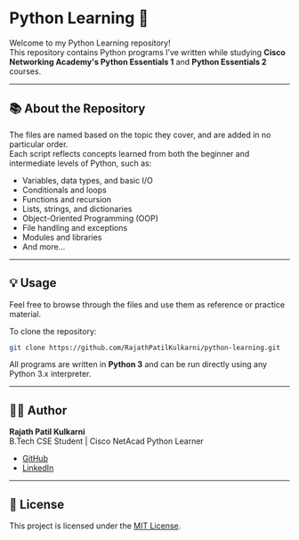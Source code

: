 # Python Learning 🚀

Welcome to my Python Learning repository!  
This repository contains Python programs I’ve written while studying **Cisco Networking Academy's Python Essentials 1** and **Python Essentials 2** courses.

---

## 📚 About the Repository

The files are named based on the topic they cover, and are added in no particular order.  
Each script reflects concepts learned from both the beginner and intermediate levels of Python, such as:

- Variables, data types, and basic I/O
- Conditionals and loops
- Functions and recursion
- Lists, strings, and dictionaries
- Object-Oriented Programming (OOP)
- File handling and exceptions
- Modules and libraries
- And more...

---

## 💡 Usage

Feel free to browse through the files and use them as reference or practice material.

To clone the repository:
```bash
git clone https://github.com/RajathPatilKulkarni/python-learning.git
```

All programs are written in **Python 3** and can be run directly using any Python 3.x interpreter.

---

## 🧑‍💻 Author

**Rajath Patil Kulkarni**  
B.Tech CSE Student | Cisco NetAcad Python Learner  
- [GitHub](https://github.com/RajathPatilKulkarni)
- [LinkedIn](https://www.linkedin.com/in/rajathpatilkulkarni)

---

## 📜 License

This project is licensed under the [MIT License](LICENSE).
